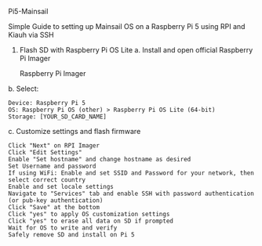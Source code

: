 Pi5-Mainsail

Simple Guide to setting up Mainsail OS on a Raspberry Pi 5 using RPI and Kiauh via SSH
1. Flash SD with Raspberry Pi OS Lite
a. Install and open official Raspberry Pi Imager

    Raspberry Pi Imager

b. Select:

    Device: Raspberry Pi 5
    OS: Raspberry Pi OS (other) > Raspberry Pi OS Lite (64-bit)
    Storage: [YOUR_SD_CARD_NAME]

c. Customize settings and flash firmware

    Click "Next" on RPI Imager
    Click "Edit Settings"
    Enable "Set hostname" and change hostname as desired
    Set Username and password
    If using WiFi: Enable and set SSID and Password for your network, then select correct country
    Enable and set locale settings
    Navigate to "Services" tab and enable SSH with password authentication (or pub-key authentication)
    Click "Save" at the bottom
    Click "yes" to apply OS customization settings
    Click "yes" to erase all data on SD if prompted
    Wait for OS to write and verify
    Safely remove SD and install on Pi 5
